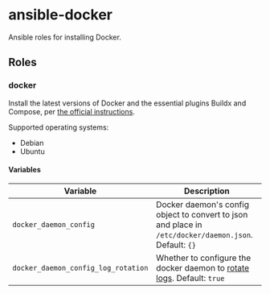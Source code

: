 # ansible-docker

Ansible roles for installing Docker.

## Roles

### docker

Install the latest versions of Docker and the essential plugins Buildx and Compose,
per [the official instructions](https://docs.docker.com/engine/install).

Supported operating systems:

- Debian
- Ubuntu

#### Variables

| Variable                                        | Description |
|-------------------------------------------------|-------------|
| `docker_daemon_config`                          | Docker daemon's config object to convert to json and place in `/etc/docker/daemon.json`. Default: `{}` |
| `docker_daemon_config_log_rotation`             | Whether to configure the docker daemon to [rotate logs](https://docs.docker.com/config/containers/logging/configure/#configure-the-default-logging-driver). Default: `true` |
